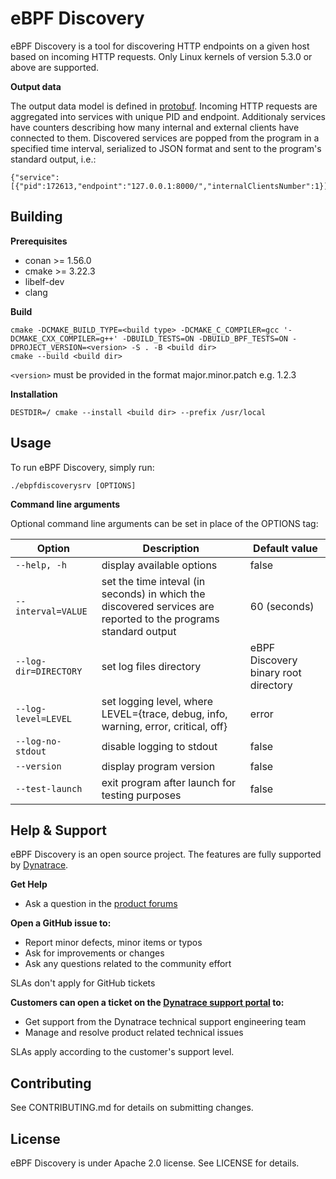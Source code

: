 # eBPF Discovery

eBPF Discovery is a tool for discovering HTTP endpoints on a given host based on incoming HTTP requests.
Only Linux kernels of version 5.3.0 or above are supported.

**Output data**

The output data model is defined in [protobuf](libebpfdiscoveryproto/ebpfdiscoveryproto/service.proto). Incoming HTTP requests are aggregated into services with unique PID and endpoint. Additionaly services have counters describing how many internal and external clients have connected to them.
Discovered services are popped from the program in a specified time interval, serialized to JSON format and sent to the program's standard output, i.e.:
```
{"service":[{"pid":172613,"endpoint":"127.0.0.1:8000/","internalClientsNumber":1}]}
```

## Building

**Prerequisites**
* conan >= 1.56.0
* cmake >= 3.22.3
* libelf-dev
* clang

**Build**

```
cmake -DCMAKE_BUILD_TYPE=<build type> -DCMAKE_C_COMPILER=gcc '-DCMAKE_CXX_COMPILER=g++' -DBUILD_TESTS=ON -DBUILD_BPF_TESTS=ON -DPROJECT_VERSION=<version> -S . -B <build dir>
cmake --build <build dir>
```
`<version>` must be provided in the format major.minor.patch e.g. 1.2.3

**Installation**

```
DESTDIR=/ cmake --install <build dir> --prefix /usr/local
```

## Usage

To run eBPF Discovery, simply run:
```
./ebpfdiscoverysrv [OPTIONS]
```

**Command line arguments**

Optional command line arguments can be set in place of the OPTIONS tag:

|Option               |Description                                                                                                    |Default value                       |
|---------------------|---------------------------------------------------------------------------------------------------------------|------------------------------------|
| `--help, -h`        |display available options                                                                                      |false                               |
|`--interval=VALUE`   |set the time inteval (in seconds) in which the discovered services are reported to the programs standard output|60 (seconds)                        |
|`--log-dir=DIRECTORY`|set log files directory                                                                                        |eBPF Discovery binary root directory|
|`--log-level=LEVEL`  |set logging level, where LEVEL={trace, debug, info, warning, error, critical, off}                             |error                               |
|`--log-no-stdout`    |disable logging to stdout                                                                                      |false                               |
|`--version`          |display program version                                                                                        |false                               |
| `--test-launch`     |exit program after launch for testing purposes                                                                 |false                               |


## Help & Support

eBPF Discovery is an open source project. The features are fully supported by [Dynatrace](https://www.dynatrace.com).

**Get Help**

* Ask a question in the [product forums](https://community.dynatrace.com/t5/Using-Dynatrace/ct-p/UsingDynatrace)

**Open a GitHub issue to:**

* Report minor defects, minor items or typos
* Ask for improvements or changes
* Ask any questions related to the community effort

SLAs don't apply for GitHub tickets

**Customers can open a ticket on the [Dynatrace support portal](https://support.dynatrace.com/supportportal/) to:**

* Get support from the Dynatrace technical support engineering team
* Manage and resolve product related technical issues

SLAs apply according to the customer's support level.

## Contributing

See CONTRIBUTING.md for details on submitting changes.

## License

eBPF Discovery is under Apache 2.0 license. See LICENSE for details.
